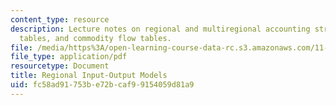 ```yaml
---
content_type: resource
description: Lecture notes on regional and multiregional accounting structures, input-output
  tables, and commodity flow tables.
file: /media/https%3A/open-learning-course-data-rc.s3.amazonaws.com/11-481j-analyzing-and-accounting-for-regional-economic-growth-spring-2009/fc58ad91753be72bcaf99154059d81a9_MIT11_481Js09_lec16.pdf
file_type: application/pdf
resourcetype: Document
title: Regional Input-Output Models
uid: fc58ad91-753b-e72b-caf9-9154059d81a9
---
```

